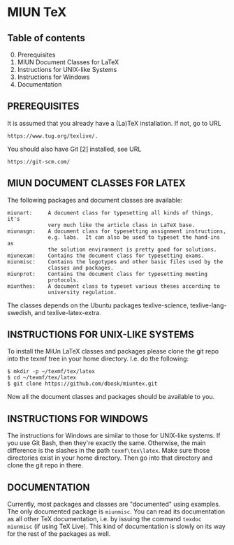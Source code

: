 MIUN TeX
===============================================================================

Table of contents
-------------------------------------------------------------------------------

0. Prerequisites
1. MIUN Document Classes for LaTeX
2. Instructions for UNIX-like Systems
3. Instructions for Windows
4. Documentation


PREREQUISITES
-------------------------------------------------------------------------------

It is assumed that you already have a (La)TeX installation.  If not, go to URL

    https://www.tug.org/texlive/.

You should also have Git [2] installed, see URL

    https://git-scm.com/



MIUN DOCUMENT CLASSES FOR LATEX
-------------------------------------------------------------------------------

The following packages and document classes are available:

    miunart:     A document class for typesetting all kinds of things, it's
                 very much like the article class in LaTeX base.
    miunasgn:    A document class for typesetting assignment instructions,
                 e.g. labs.  It can also be used to typeset the hand-ins as
                 the solution environment is pretty good for solutions.
    miunexam:    Contains the document class for typesetting exams.
    miunmisc:    Contains the logotypes and other basic files used by the
                 classes and packages.
    miunprot:    Contains the document class for typesetting meeting
                 protocols.
    miunthes:    A document class to typeset various theses according to
                 university regulation.

The classes depends on the Ubuntu packages texlive-science, 
texlive-lang-swedish, and texlive-latex-extra.


INSTRUCTIONS FOR UNIX-LIKE SYSTEMS
-------------------------------------------------------------------------------

To install the MiUn LaTeX classes and packages please clone the git repo into 
the texmf tree in your home directory.  I.e. do the following:

    $ mkdir -p ~/texmf/tex/latex
    $ cd ~/texmf/tex/latex
    $ git clone https://github.com/dbosk/miuntex.git

Now all the document classes and packages should be available to you.


INSTRUCTIONS FOR WINDOWS
-------------------------------------------------------------------------------

The instructions for Windows are similar to those for UNIX-like systems.  If 
you use Git Bash, then they're exactly the same.  Otherwise, the main 
difference is the slashes in the path ``texmf\tex\latex``.  Make sure those 
directories exist in your home directory.  Then go into that directory and 
clone the git repo in there.


DOCUMENTATION
-------------------------------------------------------------------------------

Currently, most packages and classes are "documented" using examples.  The only 
documented package is ``miunmisc``.  You can read its documentation as all 
other TeX documentation, i.e. by issuing the command ``texdoc miunmisc`` (if 
using TeX Live).  This kind of documentation is slowly on its way for the rest 
of the packages as well.
